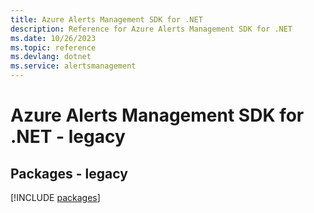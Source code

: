 ```yaml
---
title: Azure Alerts Management SDK for .NET
description: Reference for Azure Alerts Management SDK for .NET
ms.date: 10/26/2023
ms.topic: reference
ms.devlang: dotnet
ms.service: alertsmanagement
---
```

# Azure Alerts Management SDK for .NET - legacy
## Packages - legacy
[!INCLUDE [packages](alerts-management-index.md)]